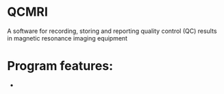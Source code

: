 # QCMRI
A software for recording, storing and reporting quality control (QC) results in magnetic resonance imaging equipment
# Program features:
- 
